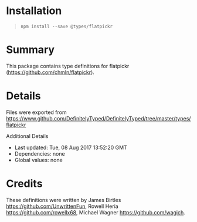 # Installation
> `npm install --save @types/flatpickr`

# Summary
This package contains type definitions for flatpickr (https://github.com/chmln/flatpickr).

# Details
Files were exported from https://www.github.com/DefinitelyTyped/DefinitelyTyped/tree/master/types/flatpickr

Additional Details
 * Last updated: Tue, 08 Aug 2017 13:52:20 GMT
 * Dependencies: none
 * Global values: none

# Credits
These definitions were written by James Birtles <https://github.com/UnwrittenFun>, Rowell Heria <https://github.com/rowellx68>, Michael Wagner <https://github.com/wagich>.
